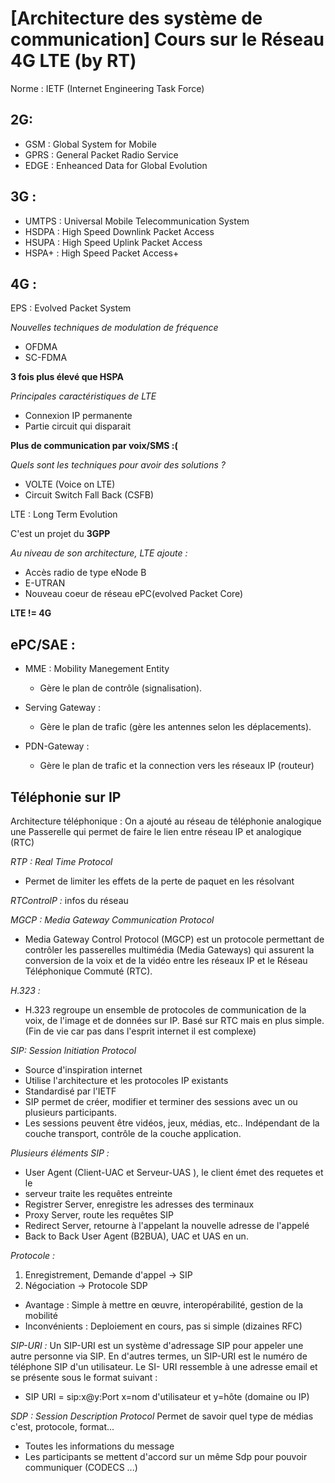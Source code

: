 # [Architecture des système de communication] Cours sur le Réseau 4G LTE (by RT)
Norme : IETF (Internet Engineering Task Force)

## 2G:
- GSM : Global System for Mobile
- GPRS : General Packet Radio Service
- EDGE : Enheanced Data for Global Evolution

## 3G :
- UMTPS : Universal Mobile Telecommunication System
- HSDPA : High Speed Downlink Packet Access
- HSUPA : High Speed Uplink Packet Access
- HSPA+ : High Speed Packet Access+

## 4G :
EPS : Evolved Packet System

_Nouvelles techniques de modulation de fréquence_
- OFDMA
- SC-FDMA

**3 fois plus élevé que HSPA**

_Principales caractéristiques de LTE_
- Connexion IP permanente
- Partie circuit qui disparait

**Plus de communication par voix/SMS :(**

_Quels sont les techniques pour avoir des solutions ?_
- VOLTE (Voice on LTE)
- Circuit Switch Fall Back (CSFB)

LTE : Long Term Evolution

C'est un projet du **3GPP**

_Au niveau de son architecture, LTE ajoute :_
- Accès radio de type eNode B
- E-UTRAN
- Nouveau coeur de réseau ePC(evolved Packet Core)

**LTE != 4G**

## ePC/SAE :
- MME : Mobility Manegement Entity
  - Gère le plan de contrôle (signalisation).

- Serving Gateway :
  - Gère le plan de trafic (gère les antennes selon les déplacements).

- PDN-Gateway :
  - Gère le plan de trafic et la connection vers les réseaux IP (routeur)

## Téléphonie sur IP
Architecture téléphonique : On a ajouté au réseau de téléphonie analogique une Passerelle qui permet de faire le lien entre réseau IP et analogique (RTC)

_RTP : Real Time Protocol_
- Permet de limiter les effets de la perte de paquet en les résolvant

_RTControlP :_ infos du réseau

_MGCP : Media Gateway Communication Protocol_
- Media Gateway Control Protocol (MGCP) est un protocole permettant de contrôler les passerelles multimédia (Media Gateways) qui assurent la conversion de la voix et de la vidéo entre les réseaux IP et le Réseau Téléphonique Commuté (RTC).

_H.323 :_
- H.323 regroupe un ensemble de protocoles de communication de la voix, de l'image et de données sur IP. Basé sur RTC mais en plus simple. (Fin de vie car pas dans l'esprit internet il est complexe)

_SIP: Session Initiation Protocol_
- Source d'inspiration internet
- Utilise l'architecture et les protocoles IP existants
- Standardisé par l'IETF
- SIP permet de créer, modifier et terminer des sessions avec un ou plusieurs participants.
- Les sessions peuvent être vidéos, jeux, médias, etc.. Indépendant de la couche transport, contrôle de la couche application.

_Plusieurs éléments SIP :_
- User Agent (Client-UAC et Serveur-UAS ), le client émet des requetes et le
- serveur traite les requêtes entreinte
- Registrer Server, enregistre les adresses des terminaux
- Proxy Server, route les requêtes SIP
- Redirect Server, retourne à l'appelant la nouvelle adresse de l'appelé
- Back to Back User Agent (B2BUA), UAC et UAS en un.

_Protocole :_
1. Enregistrement, Demande d'appel -> SIP
2. Négociation -> Protocole SDP
- Avantage : Simple à mettre en œuvre, interopérabilité, gestion de la mobilité
- Inconvénients : Deploiement en cours, pas si simple (dizaines RFC)

_SIP-URI :_ Un SIP-URI est un système d'adressage SIP pour appeler une autre personne via SIP. En d'autres termes, un SIP-URI est le numéro de téléphone SIP d'un utilisateur. Le SI- URI ressemble à une adresse email et se présente sous le format suivant :
- SIP URI = sip:x@y:Port x=nom d'utilisateur et y=hôte (domaine ou IP)

_SDP : Session Description Protocol_ Permet de savoir quel type de médias c'est, protocole, format...
- Toutes les informations du message
- Les participants se mettent d'accord sur un même Sdp pour pouvoir communiquer (CODECS ...)

